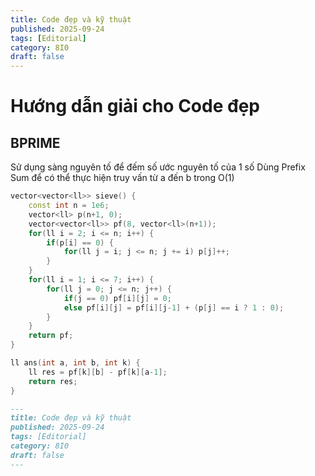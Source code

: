 ```yaml
---
title: Code đẹp và kỹ thuật
published: 2025-09-24
tags: [Editorial]
category: 8I0
draft: false
---
```


# Hướng dẫn giải cho Code đẹp 

## BPRIME

Sử dụng sàng nguyên tố để đếm số ước nguyên tố của 1 số
Dùng Prefix Sum để có thể thực hiện truy vấn từ a đến b trong O(1)

```cpp
vector<vector<ll>> sieve() {
    const int n = 1e6;
    vector<ll> p(n+1, 0);
    vector<vector<ll>> pf(8, vector<ll>(n+1));
    for(ll i = 2; i <= n; i++) {
        if(p[i] == 0) {
            for(ll j = i; j <= n; j += i) p[j]++;
        }
    }
    for(ll i = 1; i <= 7; i++) {
        for(ll j = 0; j <= n; j++) {
            if(j == 0) pf[i][j] = 0;
            else pf[i][j] = pf[i][j-1] + (p[j] == i ? 1 : 0);
        }
    }
    return pf;
}

ll ans(int a, int b, int k) {
    ll res = pf[k][b] - pf[k][a-1];
    return res;
}
```


```markdown
---
title: Code đẹp và kỹ thuật
published: 2025-09-24
tags: [Editorial]
category: 8I0
draft: false
---

